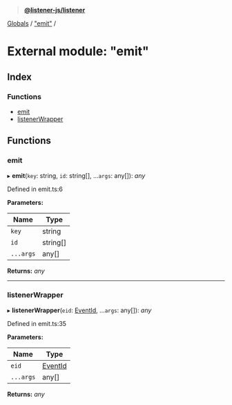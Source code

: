 > **[@listener-js/listener](../README.md)**

[Globals](../globals.md) / ["emit"](_emit_.md) /

# External module: "emit"

## Index

### Functions

* [emit](_emit_.md#emit)
* [listenerWrapper](_emit_.md#listenerwrapper)

## Functions

###  emit

▸ **emit**(`key`: string, `id`: string[], ...`args`: any[]): *any*

Defined in emit.ts:6

**Parameters:**

Name | Type |
------ | ------ |
`key` | string |
`id` | string[] |
`...args` | any[] |

**Returns:** *any*

___

###  listenerWrapper

▸ **listenerWrapper**(`eid`: [EventId](_index_.md#eventid), ...`args`: any[]): *any*

Defined in emit.ts:35

**Parameters:**

Name | Type |
------ | ------ |
`eid` | [EventId](_index_.md#eventid) |
`...args` | any[] |

**Returns:** *any*